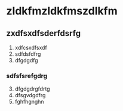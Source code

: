 # zldkfmzldkfmszdlkfm
## zxdfsxdfsderfdsrfg
1. xdfcsxdfsxdf
2. sdfdsfdfrg
3. dfgdgdfg
### sdfsfsrefgdrg
3. dfgdgdrgfdrtg
4. dfsgvdgdfrg
5. fghfhgnghn